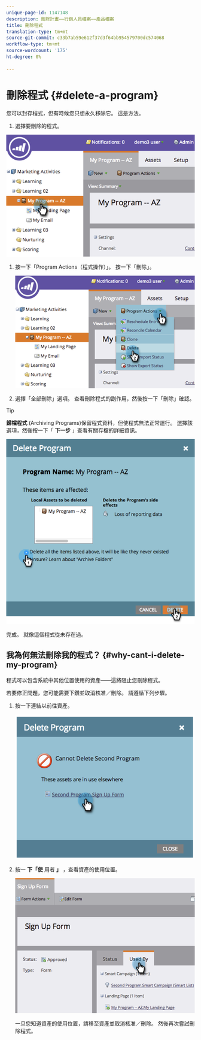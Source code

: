 ```yaml
---
unique-page-id: 1147148
description: 刪除計畫——行銷人員檔案——產品檔案
title: 刪除程式
translation-type: tm+mt
source-git-commit: c33b7ab59e612f37d3f64bb954579700dc574068
workflow-type: tm+mt
source-wordcount: '175'
ht-degree: 0%

---
```



# 刪除程式 {#delete-a-program}

您可以封存程式，但有時候您只想永久移除它。 這是方法。

1. 選擇要刪除的程式。

![](assets/image2014-9-23-15-3a40-3a57.png)

1. 按一下「Program Actions（程式操作）」。 按一下「刪除」。

   ![](assets/image2014-9-23-15-3a41-3a11.png)

1. 選擇「全部刪除」選項。 查看刪除程式的副作用，然後按一下「刪除」確認。

>[!TIP]
>
>**歸檔程式** (Archiving Programs)保留程式資料，但使程式無法正常運行。 選擇該選項，然後按一下「 **下一步** 」查看有關存檔的詳細資訊。

![](assets/2017-05-05-15-04-15.png)

完成。 就像這個程式從未存在過。

## 我為何無法刪除我的程式？ {#why-cant-i-delete-my-program}

程式可以包含系統中其他位置使用的資產——這將阻止您刪除程式。

若要修正問題，您可能需要下鑽並取消核准／刪除。 請遵循下列步驟。

1. 按一下連結以前往資產。

   ![](assets/image2014-9-23-15-3a42-3a10.png)

1. 按一 **下「使** 用者 **」** ，查看資產的使用位置。

   ![](assets/image2014-9-23-15-3a42-3a57.png)

   一旦您知道資產的使用位置，請移至資產並取消核准／刪除。 然後再次嘗試刪除程式。

